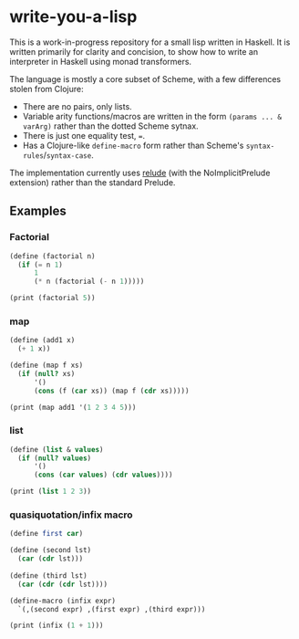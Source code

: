 # write-you-a-lisp

This is a work-in-progress repository for a small lisp written in Haskell. It is written primarily for clarity and concision, to show how to write an interpreter in Haskell using monad transformers.

The language is mostly a core subset of Scheme, with a few differences stolen from Clojure:

- There are no pairs, only lists.
- Variable arity functions/macros are written in the form `(params ... & varArg)` rather than the dotted Scheme sytnax.
- There is just one equality test, `=`.
- Has a Clojure-like `define-macro` form rather than Scheme's `syntax-rules`/`syntax-case`.

The implementation currently uses [relude](https://hackage.haskell.org/package/relude) (with the NoImplicitPrelude extension) rather than the standard Prelude.

## Examples

### Factorial
```scm
(define (factorial n)
  (if (= n 1)
      1
      (* n (factorial (- n 1)))))

(print (factorial 5))
```

### map
```scm
(define (add1 x)
  (+ 1 x))

(define (map f xs) 
  (if (null? xs)
      '()
      (cons (f (car xs)) (map f (cdr xs)))))

(print (map add1 '(1 2 3 4 5)))
```

### list
```scm
(define (list & values)
  (if (null? values)
      '()
      (cons (car values) (cdr values))))

(print (list 1 2 3))
```

### quasiquotation/infix macro

```scm
(define first car)

(define (second lst)
  (car (cdr lst)))
  
(define (third lst)
  (car (cdr (cdr lst))))

(define-macro (infix expr)
  `(,(second expr) ,(first expr) ,(third expr)))

(print (infix (1 + 1)))
```
